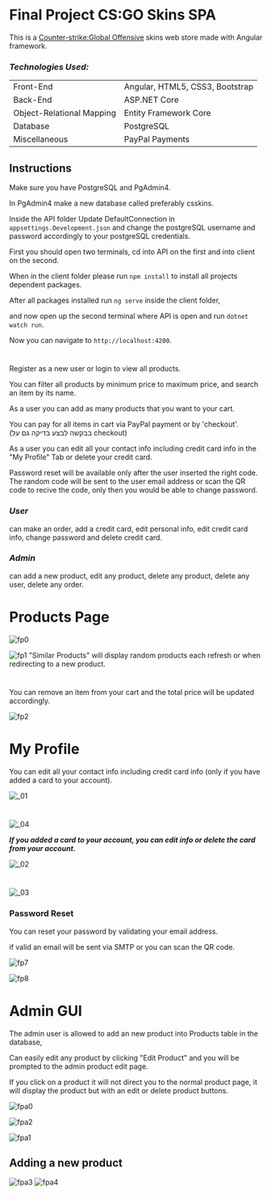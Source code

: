 # Final Project CS:GO Skins SPA
This is a <a target="_blank" href="https://store.steampowered.com/app/730/CounterStrike_Global_Offensive/">Counter-strike:Global Offensive</a> skins web store made with Angular framework.
### *Technologies Used:*

<table>
<tbody>
	<tr>
		<td>Front-End</td>
		<td>Angular, HTML5, CSS3, Bootstrap</td>
	</tr>
	<tr>
		<td>Back-End</td>
		<td>ASP.NET Core</td>
	</tr>
  <tr>
		<td>Object-Relational Mapping</td>
		<td>Entity Framework Core</td>
	</tr>
	<tr>
		<td>Database</td>
		<td>PostgreSQL</td>
	</tr>
  	<tr>
		<td>Miscellaneous</td>
		<td>PayPal Payments</td>
	</tr>
</tbody>
</table>


## Instructions

Make sure you have PostgreSQL and PgAdmin4.

In PgAdmin4 make a new database called preferably csskins. 

Inside the API folder Update DefaultConnection in `appsettings.Development.json` and change the postgreSQL username and password accordingly to your postgreSQL credentials.

First you should open two terminals, cd into API on the first and into client on the second.

When in the client folder please run `npm install` to install all projects dependent packages.

After all packages installed run `ng serve` inside the client folder,

and now open up the second terminal where API is open and run `dotnet watch run`.

Now you can navigate to `http://localhost:4200`.

#
Register as a new user or login to view all products.

You can filter all products by minimum price to maximum price, and search an item by its name.

As a user you can add as many products that you want to your cart.

You can pay for all items in cart via PayPal payment or by 'checkout'. (בבקשה לבצע בדיקה גם על checkout)

As a user you can edit all your contact info including credit card info in the "My Profile" Tab or delete your credit card.

Password reset will be available only after the user inserted the right code. The random code will be sent to the user email address or scan the QR code to recive the code, only then you would be able to change password.

### ***User***

can make an order, add a credit card, edit personal info, edit credit card info, change password and delete credit card.

### ***Admin*** 

can add a new product, edit any product, delete any product, delete any user, delete any order.

# Products Page

![fp0](https://user-images.githubusercontent.com/80118008/168890559-cbe5d079-0b7e-4599-8677-7cc64d147961.PNG)


![fp1](https://user-images.githubusercontent.com/80118008/168890570-41998b33-053f-4deb-8b74-f528d8d5abf3.PNG)
"Similar Products" will display random products each refresh or when redirecting to a new product.

#

You can remove an item from your cart and the total price will be updated accordingly.

![fp2](https://user-images.githubusercontent.com/80118008/168890947-53f3bbc5-d658-4c74-9f34-f81b32b5ff63.PNG)

# My Profile


You can edit all your contact info including credit card info (only if you have added a card to your account).

![_01](https://user-images.githubusercontent.com/80118008/170431200-84a24503-a7b7-444e-a0da-1993ef3de569.PNG)
#
![_04](https://user-images.githubusercontent.com/80118008/170431402-488f17c3-82a9-4325-ae6b-7c5d9fec406b.PNG)


***If you added a card to your account, you can edit info or delete the card from your account.***

![_02](https://user-images.githubusercontent.com/80118008/170431300-62bf4c86-46da-4332-9d17-64f823be8f9b.PNG)
#
![_03](https://user-images.githubusercontent.com/80118008/170431362-b5fc225e-d829-4a21-afd0-b787e76cd39f.PNG)



### Password Reset

You can reset your password by validating your email address.

if valid an email will be sent via SMTP or you can scan the QR code.

![fp7](https://user-images.githubusercontent.com/80118008/168891173-ab5ac012-9508-4d65-ab54-adcd1e09201d.PNG)

![fp8](https://user-images.githubusercontent.com/80118008/168891183-7403c93d-b6a2-4e96-b452-761b55584575.PNG)


# Admin GUI

The admin user is allowed to add an new product into Products table in the database,

Can easily edit any product by clicking "Edit Product" and you will be prompted to the admin product edit page.

If you click on a product it will not direct you to the normal product page, it will display the product but with an edit or delete product buttons.

![fpa0](https://user-images.githubusercontent.com/80118008/168891375-f8898e31-f3e4-4c68-8c64-d3d3276dc6d3.PNG)

![fpa2](https://user-images.githubusercontent.com/80118008/168891585-71dc8be8-c2f5-4a82-9808-8babe48c5043.PNG)

![fpa1](https://user-images.githubusercontent.com/80118008/168891735-dcb4905d-5a13-4d82-a7ea-403ad1a6744b.PNG)

## Adding a new product
![fpa3](https://user-images.githubusercontent.com/80118008/168891798-4de03274-f842-4b5e-86da-c1fbe378f78f.PNG)
![fpa4](https://user-images.githubusercontent.com/80118008/168891822-c0f7b96d-74ae-43e2-a1de-6fb14988cabc.PNG)
